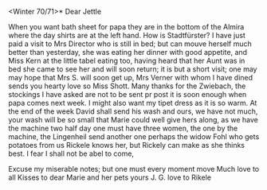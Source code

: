  <Winter 70/71>*
Dear Jettle

When you want bath sheet for papa they are in the bottom of the Almira where the day shirts are at the left hand. How is Stadtfürster? I have just paid a visit to Mrs Director who is still in bed; but can mouve herself much better than yesterday, she was eating her dinner with good appetite, and Miss Kern at the little tabel eating too, having heard that her Aunt was in bed she came to see her and will soon return; it is but a short visit; one may may hope that Mrs S. will soon get up, Mrs Verner with whom I have dined sends you hearty love so Miss Shott. Many thanks for the Zwiebach, the stockings I have asked are not to be sent pr post it is soon enough when papa comes next week. I might also want my tipet dress as it is so warm. At the end of the week David shall send his wash and ours, we have not much, your wash will be so small that Marie could well give hers along, as we have the machine two half day one must have three women, the one by the machine, the Lingenheil send another one perhaps the widow Fohl who gets potatoes from us Rickele knows her, but Rickely can make as she thinks best. I fear I shall not be abel to come,

Excuse my miserable notes; but one must every moment move Much love to all 
Kisses to dear Marie and her pets
 yours J. G.
love to Rikele
